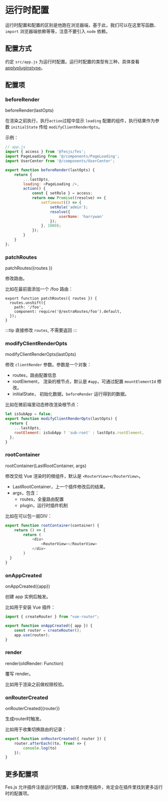 # 运行时配置

运行时配置和配置的区别是他跑在浏览器端，基于此，我们可以在这里写函数、`import` 浏览器端依赖等等，注意不要引入 `node` 依赖。

## 配置方式
约定 `src/app.js` 为运行时配置。运行时配置的类型有三种，具体查看[applypluginstype](../reference/api/#applypluginstype)。

## 配置项

### beforeRender

beforeRender(lastOpts)

在渲染之前执行，执行`action`过程中显示 `loading` 配置的组件，执行结果作为参数 `initialState` 传给 `modifyClientRenderOpts`。

示例：
```js
// app.js
import { access } from '@fesjs/fes';
import PageLoading from '@/components/PageLoading';
import UserCenter from '@/components/UserCenter';

export function beforeRender(lastOpts) {
    return {
        ...lastOpts,
        loading: <PageLoading />,
        action() {
            const { setRole } = access;
            return new Promise((resolve) => {
                setTimeout(() => {
                    setRole('admin');
                    resolve({
                        userName: 'harrywan'
                    });
                }, 1000);
            });
        }
    }
};
```

### patchRoutes

patchRoutes({routes })


修改路由。

比如在最前面添加一个 /foo 路由：
```
export function patchRoutes({ routes }) {
  routes.unshift({
    path: '/foo',
    component: require('@/extraRoutes/foo').default,
  });
}
```
:::tip
直接修改 `routes`, 不需要返回
:::

### modifyClientRenderOpts

modifyClientRenderOpts(lastOpts)

修改 `clientRender` 参数。参数是一个对象：
- routes，路由配置信息
- rootElement， 渲染的根节点，默认是 `#app`，可通过配置 `mountElementId` 修改。
- initialState， 初始化数据，`beforeRender` 运行得到的数据。

比如在微前端里动态修改渲染根节点：
```js
let isSubApp = false;
export function modifyClientRenderOpts(lastOpts) {
  return {
    ...lastOpts,
    rootElement: isSubApp ? 'sub-root' : lastOpts.rootElement,    
  };
}
```

### rootContainer

rootContainer(LastRootContainer, args)

修改交给 Vue 渲染时的根组件，默认是 `<RouterView></RouterView>`。

- LastRootContainer，上一个插件修改后的结果。
- args，包含：
    - routes，全量路由配置
    - plugin，运行时插件机制

比如在可以包一层DIV：
```js
export function rootContainer(container) {
    return () => {
        return (
            <div>
                <RouterView></RouterView>
            </div>
        )
  }
}
```

### onAppCreated

onAppCreated({app})

创建 app 实例后触发。

比如用于安装 Vue 插件：
```js
import { createRouter } from "vue-router";

export function onAppCreated({ app }) {
    const router = createRouter();
    app.use(router);
}

```

### render

render(oldRender: Function)

覆写 render。

比如用于渲染之前做权限校验。



### onRouterCreated

onRouterCreated({router})

生成router时触发。

比如用于收集切换路由的记录：
```js
export function onRouterCreated({ router }) {
    router.afterEach((to, from) => {
        console.log(to)
    });
}
```

## 更多配置项
Fes.js 允许插件注册运行时配置，如果你使用插件，肯定会在插件里找到更多运行时的配置项。